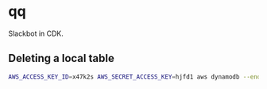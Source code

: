# qq

Slackbot in CDK.

## Deleting a local table

```sh
AWS_ACCESS_KEY_ID=x47k2s AWS_SECRET_ACCESS_KEY=hjfd1 aws dynamodb --endpoint=http://localhost:8000 --region=localhost delete-table --table-name=questions
```

